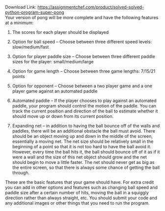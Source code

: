 Download Link: https://assignmentchef.com/product/solved-solved-python-program-super-pong
<br>
Your version of pong will be more complete and have the following features at a minimum:

1) The scores for each player should be displayed

2) Option for ball speed – Choose between three different speed levels: slow/medium/fast

3) Option for player paddle size – Choose between three different paddle sizes for the player: small/medium/large

4) Option for game length – Choose between three game lengths: 7/15/21 points

5) Option for opponent – Choose between a two player game and a one player game against an automated paddle

6) Automated paddle – If the player chooses to play against an automated paddle, your program should control the motion of the paddle. You can track the current position and direction of the ball to estimate whether it should move up or down from its current position.

7) Expanding net – in addition to having the ball bounce off of the walls and paddles, there will be an additional obstacle the ball must avoid. There should be an object moving up and down in the middle of the screen, essentially a moving net. The net size should be relatively small in the beginning of a point so that it is not too hard to have the ball avoid it. However, every time the ball hits it, the ball should bounce off of it as if it were a wall and the size of this net object should grow and the net should begin to move a little faster. The net should never get as big as the entire screen, so that there is always some chance of getting the ball through.

These are the basic features that your game should have. For extra credit you can add in other options and features such as changing ball speed and paddle size after a certain number of hits, moving the ball in a squiggly direction rather than always straight, etc. You should submit your code and any additional images or other things that you need to run the program.